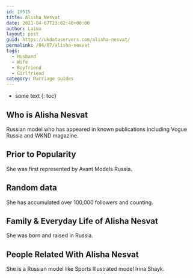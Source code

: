 ```yaml
---
id: 19515
title: Alisha Nesvat
date: 2021-04-07T23:02:40+00:00
author: Laima
layout: post
guid: https://ukdataservers.com/alisha-nesvat/
permalink: /04/07/alisha-nesvat
tags:
  - Husband
  - Wife
  - Boyfriend
  - Girlfriend
category: Marriage Guides
---
```


* some text
{: toc}


## Who is Alisha Nesvat
                  
                  
                  
Russian model who has appeared in known publications including Vogue Russia and WKND magazine.
                  
              
            
              
            
                
                
                
## Prior to Popularity
                  
                  
                  
She was first represented by Avant Models Russia.
                  
              
            
              
            
                
                
                
## Random data
                  
                  
                  
She has accumulated over 100,000 followers and counting.
                  
              
            
              
            
                
                
                
## Family & Everyday Life of Alisha Nesvat
                  
                  
                  
She was born and raised in Russia.
                  
              
            
              
            
                
                
                
## People Related With Alisha Nesvat
                  
                  
                  
She is a Russian model like Sports Illustrated model Irina Shayk.
                  
              
            
              
            
                
              
            
              
              
            
            
              
            
          
          
          